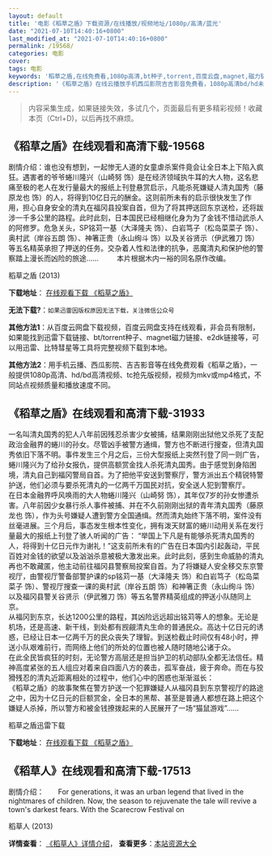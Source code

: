 ```yaml
---
layout: default
title: '电影《稻草之盾》下载资源/在线播放/视频地址/1080p/高清/蓝光'
date: "2021-07-10T14:40:16+0800"
last_modified_at: "2021-07-10T14:40:16+0800"
permalink: /19568/
categories: 电影
cover:
tags: 电影
keywords: '稻草之盾,在线免费看,1080p高清,bt种子,torrent,百度云盘,magnet,磁力链,迅雷下载资源'
description: '《稻草之盾》在线云播放手机西瓜影院吉吉影音免费看，1080p高清bd/hd未删减完整版和tc抢先枪版，mkv/mp4格式，附带bt/torrent种子、magnet/磁力链、百度云盘、网盘资源迅雷下载链接'
---
```


>内容采集生成，如果链接失效，多试几个，页面最后有更多精彩视频！收藏本页（Ctrl+D)，以后再找不麻烦。


## 《稻草之盾》在线观看和高清下载-19568

剧情介绍：谁也没有想到，一起惨无人道的女童虐杀案件竟会让全日本上下陷入疯狂。遇害者的爷爷蜷川隆兴（山崎努 饰）是在经济领域执牛耳的大人物，这名悲痛至极的老人在发行量最大的报纸上刊登悬赏启示，凡能杀死嫌疑人清丸国秀（藤原龙也 饰）的人，将得到10亿日元的酬金。这则前所未有的启示很快发生了作用，担心自身安全的清丸在福冈县投案自首，但为了将其押送回东京送检，还将跋涉一千多公里的路程。此时此刻，日本国民已经相继化身为为了金钱不惜动武杀人的阿修罗。危急关头，SP铭苅一基（大泽隆夫 饰）、白岩笃子（松岛菜菜子 饰）、奥村武（岸谷五朗 饰）、神箸正贵（永山绚斗 饰）以及关谷贤示（伊武雅刀 饰）等五名精英承担了押送的任务。交杂着人性和法律的抗争，恶魔清丸和保护他的警察踏上漫长而凶险的旅途……  　　本片根据木内一裕的同名原作改编。


稻草之盾 (2013)

**下载地址**： [在线观看下载 《稻草之盾》](https://www.btbtdy.me/btdy/dy2279.html) 


**无法下载?**：`如果迅雷因版权原因无法下载，关注微信公众号 `

**其他方法1**：从百度云网盘下载视频，百度云网盘支持在线观看，非会员有限制，如果能找到迅雷下载链接、bt/torrent种子、magnet磁力链接、e2dk链接等，可以用迅雷、比特彗星等工具将完整视频下载到本地。

**其他方法2**：用手机云播、西瓜影院、吉吉影音等在线免费观看《稻草之盾》，一般提供1080p高清、hd/bd高清视频、tc抢先版视频，视频为mkv或mp4格式，不同站点视频质量和播放速度不同。


## 《稻草之盾》在线观看和高清下载-31933

一名叫清丸国秀的犯人八年前因残忍杀害少女被捕，结果刚刚出狱他又杀死了支配政治金融界的蜷川的孙女。尽管凶手被警方通缉，警方也不断进行搜查，但清丸国秀依旧下落不明。事件发生三个月之后，三份大型报纸上突然刊登了同一则广告，蜷川隆兴为了给孙女报仇，提供高额赏金找人杀死清丸国秀。由于感觉到身陷困境，清丸自己到福冈警局自首。为了把他平安送到警察厅，警方派出五个精锐特警护送，他们必须与要杀死清丸的一亿两千万国民对抗，安全送人犯到警察厅。<br />在日本金融界呼风唤雨的大人物蜷川隆兴（山崎努 饰），其年仅7岁的孙女惨遭杀害。八年前因少女暴行杀人事件被捕、并在不久前刚刚出狱的青年清丸国秀（藤原龙也 饰），作为头号嫌疑人遭到警方全国通缉。然而清丸始终下落不明，案件没有丝毫进展。三个月后，事态发生根本性变化，拥有泼天财富的蜷川动用关系在发行量最大的报纸上刊登了骇人听闻的广告： “举国上下凡是有能够杀死清丸国秀的人，将得到十亿日元作为谢礼！&rdquo;这支前所未有的广告在日本国内引起轰动，平民百姓对金钱的欲望以及汹汹杀意被极大激发出来。此时此刻，感到生命威胁的清丸再也不敢藏匿，他主动前往福冈县警察局投案自首。为了将嫌疑人安全移交东京警视厅，由警视厅警备部警护课的sp铭苅一基（大泽隆夫 饰）和白岩笃子（松岛菜菜子 饰）、警视厅搜查一课的奥村武（岸谷五朗 饰）和神箸正贵（永山绚斗 饰）以及福冈县警关谷贤示（伊武雅刀 饰）等五名警界精英组成的押送小队随同上京。<br /> 从福冈到东京，长达1200公里的路程，其凶险远远超出铭苅等人的想象。无论是机场，还是高速、新干线，到处都有觊觎清丸生命的普通民众。高达十亿日元的诱惑，已经让日本一亿两千万的民众丧失了理智。到送检截止时间仅有48小时，押送小队艰难前行，而网络上他们的所处的位置也被人随时随地公诸于众。<br />在此全民皆疯狂的时刻，无论警方高层还是担当护卫的机动部队全都无法信任。精神高度紧张的五人组应对着来自四面八方的袭击，孤军奋战，疲于奔命。而在与狡猾残忍的清丸近距离相处的过程中，他们心中的困惑也渐渐滋长：<br /> 《稻草之盾》的故事聚焦在警方护送一个犯罪嫌疑人从福冈县到东京警视厅的路途之中，因为十亿日元的巨额赏金，全日本的黑帮、甚至是普通人都想在路上把这个嫌疑人杀掉，所以警方和被金钱撩拨起来的人民展开了一场&ldquo;猫鼠游戏”……


稻草之盾迅雷下载

**下载地址**： [在线观看下载 《稻草之盾》](https://www.993dy.com//vod-detail-id-16128.html) 


## 《稻草人》在线观看和高清下载-17513

剧情介绍：　　For generations, it was an urban legend that lived in the nightmares of children. Now, the season to rejuvenate the tale will revive a town's darkest fears. With the Scarecrow Festival on


稻草人 (2013)

**详情查看**： [《稻草人》详情介绍](/movie/17513/)， **查看更多**：[本站资源大全](/movie/t/all/)

